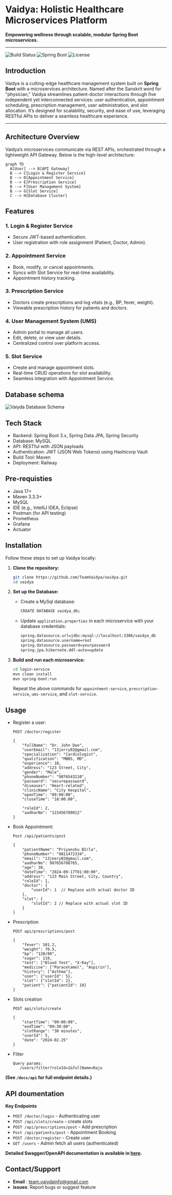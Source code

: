 # Vaidya: Holistic Healthcare Microservices Platform

**Empowering wellness through scalable, modular Spring Boot microservices.**

---

![Build Status](https://img.shields.io/badge/build-passing-brightgreen) ![Spring Boot](https://img.shields.io/badge/Spring%20Boot-3.x-6DB33F) ![License](https://img.shields.io/badge/license-MIT-blue)

## Introduction

Vaidya is a cutting-edge healthcare management system built on **Spring Boot** with a microservices architecture. Named after the Sanskrit word for "physician," Vaidya streamlines patient-doctor interactions through five independent yet interconnected services: user authentication, appointment scheduling, prescription management, user administration, and slot allocation. It’s designed for scalability, security, and ease of use, leveraging RESTful APIs to deliver a seamless healthcare experience.

---

## Architecture Overview

Vaidya’s microservices communicate via REST APIs, orchestrated through a lightweight API Gateway. Below is the high-level architecture:

```mermaid
graph TD
  A[User] --> B[API Gateway]
  B --> C[Login & Register Service]
  B --> D[Appointment Service]
  B --> E[Prescription Service]
  B --> F[User Management System]
  B --> G[Slot Service]
  C --> H[Database Cluster]
```

## Features

  ### 1.  Login & Register Service 
* Secure JWT-based authentication.
*  User registration with role assignment (Patient, Doctor, Admin).


  ### 2.  Appointment Service
* Book, modify, or cancel appointments.
*  Syncs with Slot Service for real-time availability.
* Appointment history tracking.



### 3.  Prescription Service
* Doctors create prescriptions and log vitals (e.g., BP, fever, weight).
*  Viewable prescription history for patients and doctors.



### 4.  User Management System (UMS)
* Admin portal to manage all users.
*  Edit, delete, or view user details.
* Centralized control over platform access.



### 5. Slot Service
* Create and manage appointment slots.
* Real-time CRUD operations for slot availability.
* Seamless integration with Appointment Service.

## Database schema

![Vaiyda Database Schema](https://i.imgur.com/SnDdEYC.jpeg)
## Tech Stack 

* Backend: Spring Boot 3.x, Spring Data JPA, Spring Security
* Database: MySQL 
* API: RESTful with JSON payloads
* Authentication: JWT (JSON Web Tokens) using Hashicorp Vault
* Build Tool: Maven
* Deployment: Railway 


## Pre-requisties

* Java 17+
* Maven 3.3.3+
* MySQL 
* IDE (e.g., IntelliJ IDEA, Eclipse)
* Postman (for API testing)
* Prometheus 
* Grafana
* Actuator

## Installation

Follow these steps to set up Vaidya locally:

1. **Clone the repository:**
   ```bash
   git clone https://github.com/TeamVaidya/vaidya.git
   cd vaidya
   ```
2. **Set up the Database:**
     * Create a MySql database:
        ```bash
        CREATE DATABASE vaidya_db;
        ```
    * Update `application.properties` in each microservice with your database credentials:
        
        ```bash
        spring.datasource.url=jdbc:mysql://localhost:3306/vaidya_db
        spring.datasource.username=root
        spring.datasource.password=yourpassword
        spring.jpa.hibernate.ddl-auto=update
        ```
3. **Build and run each microservice:** 
   
    ```bash
    cd login-service
    mvn clean install
    mvn spring-boot:run
    ```
    Repeat the above commands for `appointment-service`, `prescription-service`, `ums-service`, and `slot-service`.   

## Usage

* Register a user:
    ```
    POST /doctor/register
    
    {
        "fullName": "Dr. John Doe",
        "userEmail": "13jerry02@gmail.com",
        "specialization": "Cardiologist",
        "qualification": "MBBS, MD",
        "experience": 10,
        "address": "123 Street, City",
        "gender": "Male",
        "phoneNumber": "9876543210",
        "password": "securepassword",
        "diseases": "Heart-related",
        "clinicName": "City Hospital",
        "openTime": "09:00:00",
        "closeTime": "18:00:00",
    
        "roleId": 2,
        "aadharNo": "123456789012"
    }
    ```

* Book Appointment:

    ```
    Post /api/patients/post

    {
        "patientName": "Priyanshu BIrla",
        "phoneNumber": "9811472334",
        "email": "13jeery02@gmail.com",
        "aadharNo": 987656788765,
        "age": 30,
        "dateTime": "2024-09-17T01:00:00",
        "address": "123 Main Street, City, Country",
        "roleId": 1,
        "doctor": {
            "userId": 1  // Replace with actual doctor ID
        },
        "slot": {
            "slotId": 2 // Replace with actual slot ID
        }
    }
    ```

* Prescription 

    ```
    POST api/prescriptions/post

    {
        "fever": 101.2,
        "weight": 70.5,
        "bp": "120/80",
        "sugar": 110,
        "test": ["Blood Test", "X-Ray"],
        "medicine": ["Paracetamol", "Aspirin"],
        "history": ["Asthma"],
        "user": {"userId": 5},
        "slot": {"slotId": 2},
        "patient": {"patientId": 10}
    }
    ```

* Slots creation

    ```
   POST api/slots/create
   
    {
        "startTime": "09:00:00",
        "endTime": "09:30:00",
        "slotRange": "30 minutes",
        "userId": 5,
        "date": "2024-02-25"
    }
    ```

* Filter 
    ```
    Query params:
       /users/filter?roleId=1&fullName=Raju
    ```
 __(See `/docs/api` for full endpoint details.)__

## API doumentation

__Key Endpoints__

* `POST /doctor/login` - Authenticating user
* `POST /api/slots/create` - create slots
* `POST /api/prescriptions/post` - Add prescription
* `Post /api/patients/post` - Appointment Booking
* `POST /doctor/register` - Create user
* `GET /users` - Admin fetch all users (authenticated)

__Detailed Swagger/OpenAPI documentation is available in [here](https://swaggervaidya-production.up.railway.app/webjars/swagger-ui/index.html).__


## Contact/Support 

* __Email__ : team.vaiydainfo@gmail.com
* __issues__: Report bugs or suggest feature

        





